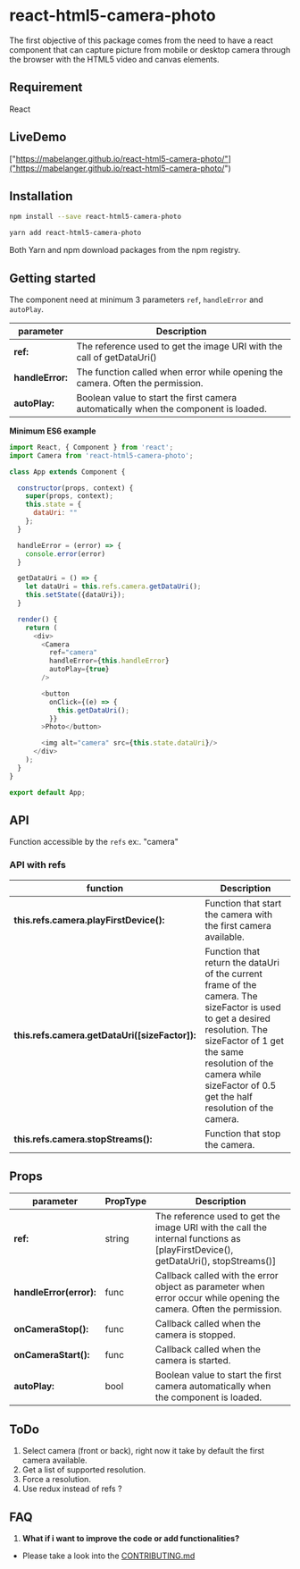 # react-html5-camera-photo

The first objective of this package comes from the need to have a react component that can capture picture from mobile or desktop camera through the browser with the HTML5 video and canvas elements.

## Requirement
React

## LiveDemo
["https://mabelanger.github.io/react-html5-camera-photo/"]("https://mabelanger.github.io/react-html5-camera-photo/")

## Installation

```bash
npm install --save react-html5-camera-photo
```

```bash
yarn add react-html5-camera-photo
```

Both Yarn and npm download packages from the npm registry.

## Getting started

The component need at minimum 3 parameters `ref`, `handleError` and `autoPlay`.

parameter | Description
--- | ---
**ref:** | The reference used to get the image URI with the call of getDataUri()
**handleError:** | The function called when error while opening the camera. Often the permission.
**autoPlay:** | Boolean value to start the first camera automatically when the component is loaded.

**Minimum ES6 example**
```js
import React, { Component } from 'react';
import Camera from 'react-html5-camera-photo';

class App extends Component {

  constructor(props, context) {
    super(props, context);
    this.state = {
      dataUri: ""
    };
  }

  handleError = (error) => {
    console.error(error)
  }

  getDataUri = () => {
    let dataUri = this.refs.camera.getDataUri();
    this.setState({dataUri});
  }

  render() {
    return (
      <div>
        <Camera
          ref="camera"
          handleError={this.handleError}
          autoPlay={true}
        />

        <button
          onClick={(e) => {
            this.getDataUri();
          }}
        >Photo</button>

        <img alt="camera" src={this.state.dataUri}/>
      </div>
    );
  }
}

export default App;
```

## API
Function accessible by the `refs` ex:. "camera"

### API with refs
function | Description
--- | ---
**this.refs.camera.playFirstDevice():** | Function that start the camera with the first camera available.
**this.refs.camera.getDataUri([sizeFactor]):** | Function that return the dataUri of the current frame of the camera. The sizeFactor is used to get a desired resolution. The sizeFactor of 1 get the same resolution of the camera while sizeFactor of 0.5 get the half resolution of the camera.
**this.refs.camera.stopStreams():** | Function that stop the camera.

## Props
parameter | PropType | Description
--- | --- | ---
**ref:** | string | The reference used to get the image URI with the call the internal functions as [playFirstDevice(), getDataUri(), stopStreams()]
**handleError(error):** | func | Callback called with the error object as parameter when error occur while opening the camera. Often the permission.
**onCameraStop():** | func | Callback called when the camera is stopped.
**onCameraStart():** | func | Callback called when the camera is started.
**autoPlay:** | bool | Boolean value to start the first camera automatically when the component is loaded.

## ToDo
1. Select camera (front or back), right now it take by default the first camera available.
2. Get a list of supported resolution.
3. Force a resolution.
4. Use redux instead of refs ?

## FAQ
1. <b>What if i want to improve the code or add functionalities?</b>
  * Please take a look into the [CONTRIBUTING.md](CONTRIBUTING.md)
